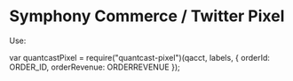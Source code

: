 # Symphony Commerce / Twitter Pixel

Use:

var quantcastPixel = require("quantcast-pixel")(qacct, labels, {
	orderId: ORDER_ID,
	orderRevenue: ORDERREVENUE
});
